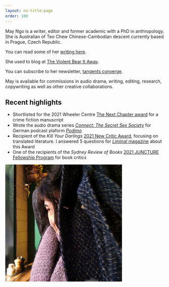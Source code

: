 ```yaml
---
layout: no-title-page
order: 100
---
```


May Ngo is a writer, editor and former academic with a PhD in anthropology. She is Australian of Teo Chew Chinese-Cambodian descent currently based in Prague, Czech Republic. 

You can read some of her [writing here](writings). 

She used to blog at [The Violent Bear It Away](https://theviolentbearitaway1.wordpress.com/).

You can subscribe to her newsletter, [tangents converge](https://mayngo.substack.com/).

May is available for commissions in audio drama, writing, editing, research, copywriting as well as other creative collaborations. 



## Recent highlights

- Shortlisted for the 2021 Wheeler Centre [The Next Chapter award](https://www.wheelercentre.com/next-chapter/meet-the-2021-writers/)
 for a crime fiction manuscript
- Wrote the audio drama series [_Connect: The Secret Sex Society_](https://podimo.com/de/shows/974c9b3f-b10e-469c-8689-0a8ab487e128)
 for German podcast plaform [_Podimo_](https://podimo.com/en)
- Recipient of the _Kill Your Darlings_ [2021 New Critic Award](https://www.killyourdarlings.com.au/2020/12/announcing-kyds-2021-new-critic-may-ngo/), focusing on translated literature. I answered 5 questions for [_Liminal_ magazine](https://www.liminalmag.com/5-questions/may-ngo) about this Award
- One of the recipients of the _Sydney Review of Books_ [2021 JUNCTURE Fellowship Program](https://sydneyreviewofbooks.com/juncture2021/) for book critics

![May](/assets/may.jpg)
